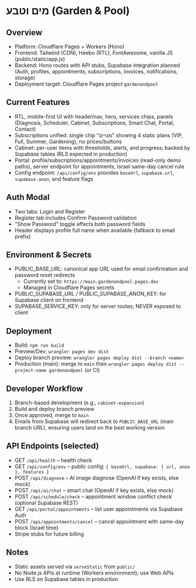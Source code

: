 # מים וטבע (Garden & Pool)

## Overview
- Platform: Cloudflare Pages + Workers (Hono)
- Frontend: Tailwind (CDN), Heebo (RTL), FontAwesome, vanilla JS (public/static/app.js)
- Backend: Hono routes with API stubs, Supabase integration planned (Auth, profiles, appointments, subscriptions, invoices, notifications, storage)
- Deployment target: Cloudflare Pages project `gardenandpool`

## Current Features
- RTL, mobile-first UI with header/nav, hero, services chips, panels (Diagnosis, Scheduler, Cabinet, Subscriptions, Smart Chat, Portal, Contact)
- Subscriptions unified: single chip "מנויים" showing 4 static plans (VIP, Full, Summer, Gardening), no prices/buttons
- Cabinet: per-user items with thresholds, alerts, and progress; backed by Supabase tables (RLS expected in production)
- Portal: profile/subscriptions/appointments/invoices (read-only demo paths), server endpoint for appointments, Israel same-day cancel rule
- Config endpoint: `/api/config/env` provides `baseUrl`, `supabase.url`, `supabase.anon`, and feature flags

## Auth Modal
- Two tabs: Login and Register
- Register tab includes Confirm Password validation
- "Show Password" toggle affects both password fields
- Header displays profile full name when available (fallback to email prefix)

## Environment & Secrets
- PUBLIC_BASE_URL: canonical app URL used for email confirmation and password reset redirects
  - Currently set to: `https://main.gardenandpool.pages.dev`
  - Managed in Cloudflare Pages secrets
- PUBLIC_SUPABASE_URL / PUBLIC_SUPABASE_ANON_KEY: for Supabase client on frontend
- SUPABASE_SERVICE_KEY: only for server routes; NEVER exposed to client

## Deployment
- Build: `npm run build`
- Preview/Dev: `wrangler pages dev dist`
- Deploy branch preview: `wrangler pages deploy dist --branch <name>`
- Production (main): merge to `main` then `wrangler pages deploy dist --project-name gardenandpool` (or CI)

## Developer Workflow
1. Branch-based development (e.g., `cabinet-expansion`)
2. Build and deploy branch preview
3. Once approved, merge to `main`
4. Emails from Supabase will redirect back to `PUBLIC_BASE_URL` (main branch URL), ensuring users land on the best working version

## API Endpoints (selected)
- GET `/api/health` – health check
- GET `/api/config/env` – public config: `{ baseUrl, supabase: { url, anon }, features }`
- POST `/api/diagnose` – AI image diagnose (OpenAI if key exists, else mock)
- POST `/api/ai/chat` – smart chat (OpenAI if key exists, else mock)
- POST `/api/schedule/check` – appointment window conflict check (optional Supabase REST)
- GET `/api/portal/appointments` – list user appointments via Supabase Auth
- POST `/api/appointments/cancel` – cancel appointment with same-day block (Israel time)
- Stripe stubs for future billing

## Notes
- Static assets served via `serveStatic` from `public/`
- No Node.js APIs at runtime (Workers environment); use Web APIs
- Use RLS on Supabase tables in production
